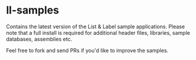 # ll-samples

Contains the latest version of the List &amp; Label sample applications. Please note that a full install is required for additional header files, libraries, sample databases, assemblies etc.

Feel free to fork and send PRs if you'd like to improve the samples.
